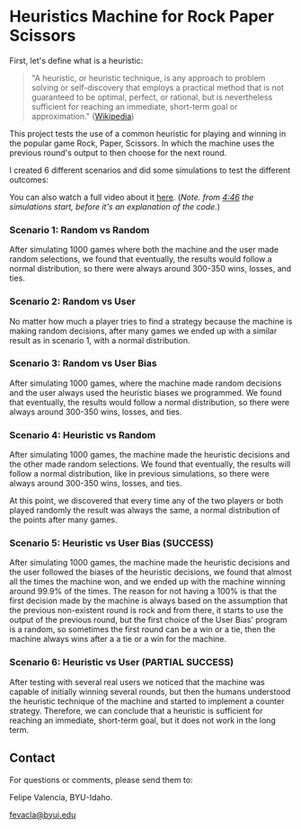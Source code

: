 # Heuristics Machine for Rock Paper Scissors

First, let's define what is a heuristic:

> "A heuristic, or heuristic technique, is any approach to problem solving or self-discovery that employs a practical method that is not guaranteed to be optimal, perfect, or rational, but is nevertheless sufficient for reaching an immediate, short-term goal or approximation." ([Wikipedia](https://en.wikipedia.org/wiki/Heuristic))

This project tests the use of a common heuristic for playing and winning in the popular game Rock, Paper, Scissors. In which the machine uses the previous round's output to then choose for the next round.

I created 6 different scenarios and did some simulations to test the different outcomes:

You can also watch a full video about it [here](https://youtu.be/Ndine82s4k0). (_Note. from [4:46](https://youtu.be/Ndine82s4k0?si=Tvo8iKGvWElM-9Sx&t=286) the simulations start, before it's an explanation of the code._)

### Scenario 1: Random vs Random

After simulating 1000 games where both the machine and the user made random selections, we found that eventually, the results would follow a normal distribution, so there were always around 300-350 wins, losses, and ties.

### Scenario 2: Random vs User

No matter how much a player tries to find a strategy because the machine is making random decisions, after many games we ended up with a similar result as in scenario 1, with a normal distribution. 

### Scenario 3: Random vs User Bias

After simulating 1000 games, where the machine made random decisions and the user always used the heuristic biases we programmed. We found that eventually, the results would follow a normal distribution, so there were always around 300-350 wins, losses, and ties.

### Scenario 4: Heuristic vs Random

After simulating 1000 games, the machine made the heuristic decisions and the other made random selections. We found that eventually, the results will follow a normal distribution, like in previous simulations, so there were always around 300-350 wins, losses, and ties.

At this point, we discovered that every time any of the two players or both played randomly the result was always the same, a normal distribution of the points after many games.

### Scenario 5: Heuristic vs User Bias (SUCCESS)

After simulating 1000 games, the machine made the heuristic decisions and the user followed the biases of the heuristic decisions, we found that almost all the times the machine won, and we ended up with the machine winning around 99.9% of the times. The reason for not having a 100% is that the first decision made by the machine is always based on the assumption that the previous non-existent round is rock and from there, it starts to use the output of the previous round, but the first choice of the User Bias' program is a random, so sometimes the first round can be a win or a tie, then the machine always wins after a a tie or a win for the machine.

### Scenario 6: Heuristic vs User (PARTIAL SUCCESS)

After testing with several real users we noticed that the machine was capable of initially winning several rounds, but then the humans understood the heuristic technique of the machine and started to implement a counter strategy. Therefore, we can conclude that a heuristic is sufficient for reaching an immediate, short-term goal, but it does not work in the long term.

## Contact

For questions or comments, please send them to:

Felipe Valencia, BYU-Idaho.

fevacla@byui.edu